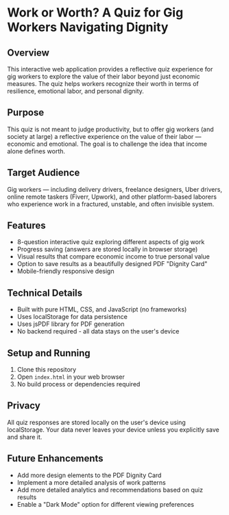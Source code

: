 # Work or Worth? A Quiz for Gig Workers Navigating Dignity

## Overview
This interactive web application provides a reflective quiz experience for gig workers to explore the value of their labor beyond just economic measures. The quiz helps workers recognize their worth in terms of resilience, emotional labor, and personal dignity.

## Purpose
This quiz is not meant to judge productivity, but to offer gig workers (and society at large) a reflective experience on the value of their labor — economic and emotional. The goal is to challenge the idea that income alone defines worth.

## Target Audience
Gig workers — including delivery drivers, freelance designers, Uber drivers, online remote taskers (Fiverr, Upwork), and other platform-based laborers who experience work in a fractured, unstable, and often invisible system.

## Features
- 8-question interactive quiz exploring different aspects of gig work
- Progress saving (answers are stored locally in browser storage)
- Visual results that compare economic income to true personal value
- Option to save results as a beautifully designed PDF "Dignity Card"
- Mobile-friendly responsive design

## Technical Details
- Built with pure HTML, CSS, and JavaScript (no frameworks)
- Uses localStorage for data persistence
- Uses jsPDF library for PDF generation
- No backend required - all data stays on the user's device

## Setup and Running
1. Clone this repository
2. Open `index.html` in your web browser
3. No build process or dependencies required

## Privacy
All quiz responses are stored locally on the user's device using localStorage. Your data never leaves your device unless you explicitly save and share it.

## Future Enhancements
- Add more design elements to the PDF Dignity Card
- Implement a more detailed analysis of work patterns
- Add more detailed analytics and recommendations based on quiz results
- Enable a "Dark Mode" option for different viewing preferences
